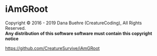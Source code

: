 # iAmGRoot

Copyright © 2016 - 2019 Dana Buehre (CreatureCoding), All Rights Reserved.    
**Any distribution of this software software must contain this copyright notice**    

https://github.com/CreatureSurvive/iAmGRoot
